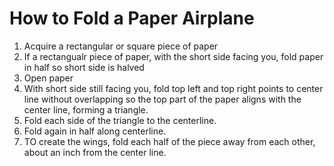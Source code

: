 # How to Fold a Paper Airplane
1. Acquire a rectangular or square piece of paper
2. If a rectangualr piece of paper, with the short side facing you, fold paper in half so short side is halved
3. Open  paper
4. With short side still facing you, fold top left and top right points to center line without overlapping so the top part of the paper aligns with the center line, forming a triangle. 
5. Fold each side of the triangle to the centerline.
6. Fold again in half along centerline.
7. TO create the wings, fold each half of the piece away from each other, about an inch from the center line.
